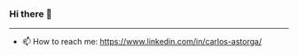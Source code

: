 ### Hi there 👋

-------------

- 📫 How to reach me: https://www.linkedin.com/in/carlos-astorga/

<!--
#### Skills

- GNU-Linux
- Python
- AWS
- R
- Web scraping
- SQL
- Tableau
- Git
- & more...


**xilen0x/xilen0x** is a ✨ _special_ ✨ repository because its `README.md` (this file) appears on your GitHub profile.

Here are some ideas to get you started:

- 🔭 I’m currently working on ...
- 🌱 I’m currently learning JS - mongo - express - node
- 👯 I’m looking to collaborate on ...
- 🤔 I’m looking for help with ...
- 💬 Ask me about ...
- 📫 How to reach me: ...
- 😄 Pronouns: ...
- ⚡ Fun fact: ...
-->
